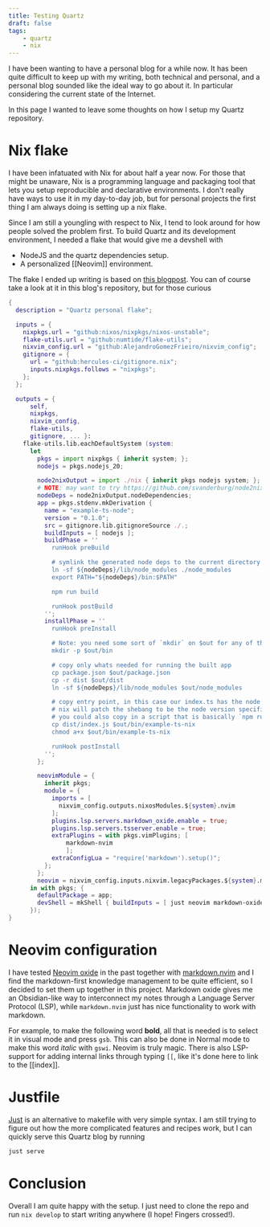```yaml
---
title: Testing Quartz
draft: false
tags:
    - quartz
    - nix
---
```


I have been wanting to have a personal blog for a while now. It has been quite difficult to keep up with my writing, both technical and personal, and a personal blog sounded like the ideal way to go about it. In particular considering the current state of the Internet.

In this page I wanted to leave some thoughts on how I setup my Quartz repository.

# Nix flake

I have been infatuated with Nix for about half a year now. For those that might be unaware, Nix is a programming language and packaging tool that lets you setup reproducible and declarative environments. I don't really have ways to use it in my day-to-day job, but for personal projects the first thing I am always doing is setting up a nix flake.

Since I am still a youngling with respect to Nix, I tend to look around for how people solved the problem first. To build Quartz and its development environment, I needed a flake that would give me a devshell with

- NodeJS and the quartz dependencies setup.
- A personalized [[Neovim]] environment.

The flake I ended up writing is based on [this blogpost](https://johns.codes/blog/building-typescript-node-apps-with-nix). You can of course take a look at it in this blog's repository, but for those curious

```nix
{
  description = "Quartz personal flake";

  inputs = {
    nixpkgs.url = "github:nixos/nixpkgs/nixos-unstable";
    flake-utils.url = "github:numtide/flake-utils";
    nixvim_config.url = "github:AlejandroGomezFrieiro/nixvim_config";
    gitignore = {
      url = "github:hercules-ci/gitignore.nix";
      inputs.nixpkgs.follows = "nixpkgs";
    };
  };

  outputs = {
      self,
      nixpkgs, 
      nixvim_config,
      flake-utils,
      gitignore, ... }:
    flake-utils.lib.eachDefaultSystem (system:
      let
        pkgs = import nixpkgs { inherit system; };
        nodejs = pkgs.nodejs_20;

        node2nixOutput = import ./nix { inherit pkgs nodejs system; };
        # NOTE: may want to try https://github.com/svanderburg/node2nix/issues/301 to limit rebuilds
        nodeDeps = node2nixOutput.nodeDependencies;
        app = pkgs.stdenv.mkDerivation {
          name = "example-ts-node";
          version = "0.1.0";
          src = gitignore.lib.gitignoreSource ./.;
          buildInputs = [ nodejs ];
          buildPhase = ''
            runHook preBuild

            # symlink the generated node deps to the current directory for building
            ln -sf ${nodeDeps}/lib/node_modules ./node_modules
            export PATH="${nodeDeps}/bin:$PATH"

            npm run build

            runHook postBuild
          '';
          installPhase = ''
            runHook preInstall

            # Note: you need some sort of `mkdir` on $out for any of the following commands to work
            mkdir -p $out/bin

            # copy only whats needed for running the built app
            cp package.json $out/package.json
            cp -r dist $out/dist
            ln -sf ${nodeDeps}/lib/node_modules $out/node_modules

            # copy entry point, in this case our index.ts has the node shebang
            # nix will patch the shebang to be the node version specified in buildInputs
            # you could also copy in a script that is basically `npm run start`
            cp dist/index.js $out/bin/example-ts-nix
            chmod a+x $out/bin/example-ts-nix

            runHook postInstall
          '';
        };

        neovimModule = {
          inherit pkgs;
          module = {
            imports = [
              nixvim_config.outputs.nixosModules.${system}.nvim
            ];
            plugins.lsp.servers.markdown_oxide.enable = true;
            plugins.lsp.servers.tsserver.enable = true;
            extraPlugins = with pkgs.vimPlugins; [
                markdown-nvim
                ];
            extraConfigLua = "require('markdown').setup()";
          };
        };
        neovim = nixvim_config.inputs.nixvim.legacyPackages.${system}.makeNixvimWithModule neovimModule;
      in with pkgs; {
        defaultPackage = app;
        devShell = mkShell { buildInputs = [ just neovim markdown-oxide nodejs node2nix ]; };
      });
}
```

# Neovim configuration

I have tested [Neovim oxide](https://github.com/Feel-ix-343/markdown-oxide) in the past together with [markdown.nvim](https://github.com/tadmccorkle/markdown.nvim) and I find the markdown-first knowledge management to be quite efficient, so I decided to set them up together in this project. Markdown oxide gives me an Obsidian-like way to interconnect my notes through a Language Server Protocol (LSP), while `markdown.nvim` just has nice functionality to work with markdown.

For example, to make the following word **bold**, all that is needed is to select it in visual mode and press `gsb`. This can also be done in Normal mode to make this word *italic* with `gswi`. Neovim is truly magic. There is also LSP-support for adding internal links through typing `[[`, like it's done here to link to the [[index]].

# Justfile

[Just](https://github.com/casey/just) is an alternative to makefile with very simple syntax. I am still trying to figure out how the more complicated features and recipes work, but I can quickly serve this Quartz blog by running

```bash
just serve
```

# Conclusion

Overall I am quite happy with the setup. I just need to clone the repo and run `nix develop` to start writing anywhere (I hope! Fingers crossed!).
